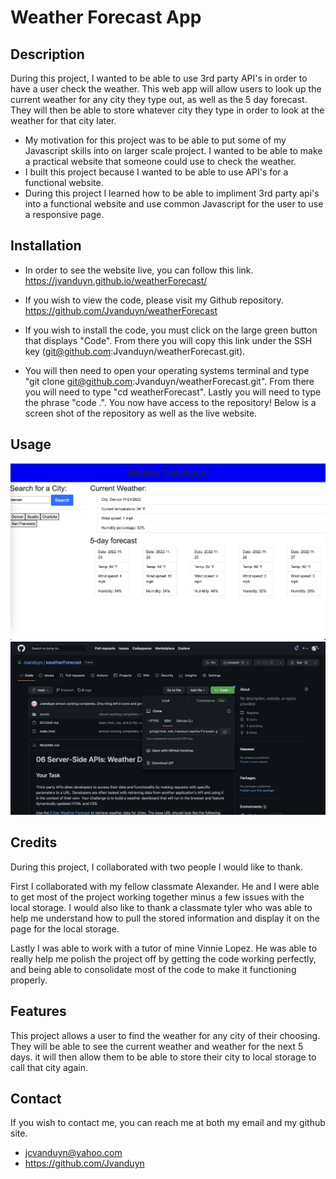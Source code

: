 # Weather Forecast App  

## Description

During this project, I wanted to be able to use 3rd party API's in order to have a user check the weather. This web app will allow users to look up the current weather for any city they type out, as well as the 5 day forecast. They will then be able to store whatever city they type in order to look at the weather for that city later.   

- My motivation for this project was to be able to put some of my Javascript skills into on larger scale project. I wanted to be able to make a practical website that someone could use to check the weather. 
- I built this project because I wanted to be able to use API's for a functional website.
- During this project I learned how to be able to impliment 3rd party api's into a functional website and use common Javascript for the user to use a responsive page. 

## Installation

- In order to see the website live, you can follow this link. https://jvanduyn.github.io/weatherForecast/

- If you wish to view the code, please visit my Github repository. https://github.com/Jvanduyn/weatherForecast

- If you wish to install the code, you must click on the large green button that displays "Code". From there you will copy this link under the SSH key (git@github.com:Jvanduyn/weatherForecast.git).

- You will then need to open your operating systems terminal and type "git clone git@github.com:Jvanduyn/weatherForecast.git". From there you will need to type "cd weatherForecast". Lastly you will need to type the phrase "code .". You now have access to the repository! Below is a screen shot of the repository as well as the live website. 

## Usage

![alt text](/assets/demo.png)
![alt text](/assets/github.png)

## Credits

During this project, I collaborated with two people I would like to thank. 

First I collaborated with my fellow classmate Alexander. He and I were able to get most of the project working together minus a few issues with the local storage. I would also like to thank a classmate tyler who was able to help me understand how to pull the stored information and display it on the page for the local storage. 

Lastly I was able to work with a tutor of mine Vinnie Lopez. He was able to really help me polish the project off by getting the code working perfectly, and being able to consolidate most of the code to make it functioning properly.

## Features

This project allows a user to find the weather for any city of their choosing. They will be able to see the current weather and weather for the next 5 days. it will then allow them to be able to store their city to local storage to call that city again. 

## Contact
If you wish to contact me, you can reach me at both my email and my github site. 
- jcvanduyn@yahoo.com
- https://github.com/Jvanduyn